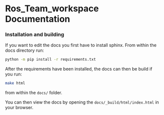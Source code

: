 # Ros_Team_workspace Documentation
### Installation and building
If you want to edit the docs you first have to install sphinx. From within the docs directory run:
```bash
python -m pip install -r requirements.txt
```
After the requirements have been installed, the docs can then be build if you run:
```bash
make html
```
from within the `docs/` folder.

You can then view the docs by opening the `docs/_build/html/index.html` in your browser.
